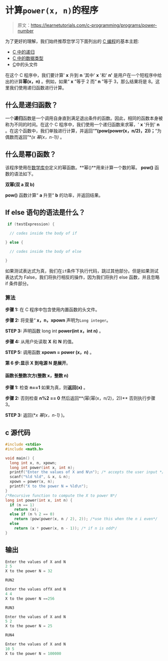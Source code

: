 # 计算`power(x, n)`的程序

> 原文：<https://learnetutorials.com/c-programming/programs/power-number>

为了更好的理解，我们始终推荐您学习下面列出的 [C 编程](../ "C programming")的基本主题:

*   [C 中的递归](../../c-programming/recursion-tutorials)
*   [C 中的数据类型](../../c-programming/data-types-modifiers)
*   [C](../../c-programming/header-files)中的头文件

在这个 C 程序中，我们要计算' **x** 升到 **n** '其中' **x** '和' **n'** 是用户在一个短程序中给出的计算**幂(x，n)** 。例如，如果“ **x** ”等于 2 而“ **n** ”等于 3，那么结果将是 8。这里我们使用递归函数进行计算。

## 什么是递归函数？

一个**递归**函数是一个调用自身直到满足退出条件的函数。因此，相同的函数本身被称为不同的时间。在这个 C 程序中，我们使用一个递归函数来求幂，' **x** '升到' **n** 。在这个函数中，我们单独进行计算，并返回“**”(pow(power(x，n/2)，2))；**“为偶数而返回”**(x *幂(x，n-1))** 。

## 什么是幂()函数？

该程序使用在[数学库中](https://en.wikipedia.org/wiki/Math_library)定义的幂函数。**幂()**用来计算一个数的幂。 **pow()** 函数的语法如下。

**双幂(双 a 双 b)**

**pow()** 函数计算“ **a** 升至“ **b** 的功率，并返回结果。

## If else 语句的语法是什么？

```c
 if (testExpression) {

  // codes inside the body of if

} else {

  // codes inside the body of else

} 

```

如果测试表达式为真，我们在`if`条件下执行代码，跳过其他部分。但是如果测试表达式为 False，我们将执行相反的操作，因为我们将执行 else 函数，并且忽略 if 条件部分。

### 算法

**步骤 1:** 在 C 程序中包含使用内置函数的头文件。

**步骤 2:** 将变量“ **x，n，xpown** 声明为`Long integer`。

**STEP 3:** 声明函数 long int **power(int x，int n)** 。

**步骤 4:** 从用户处读取 **X** 和 **N** 的值。

**STEP 5:** 调用函数 **xpown = power (x，n)** 。

**第 6 步:**显示 **X** 到电源 **N** 是**展开**。

#### **函数长整数次方(整数 x，整数 n)**

**步骤 1:** 检查 **n==1** 如果为真，则**返回(x)** 。

**步骤 2:** 否则检查 **n%2 == 0** 然后返回**(幂(幂(x，n/2)，2))** 否则执行步骤 3。

**STEP 3:** 返回(**x *幂(x，n-1)** )。

## c 源代码

```c
#include <stdio>
#include <math.h>

void main() {
  long int x, n, xpown;
  long int power(int x, int n);
  printf("Enter the values of X and N\n"); /* accepts the user input */
  scanf("%ld %ld", & x, & n);
  xpown = power(x, n);
  printf("X to the power N = %ld\n");
}
/*Recursive function to compute the X to power N*/
long int power(int x, int n) {
  if (n == 1)
    return (x);
  else if (n % 2 == 0)
    return (pow(power(x, n / 2), 2)); /*use this when the n i even*/
  else
    return (x * power(x, n - 1)); /* if n is odd*/
}

```

## 输出

```c
Enter the values of X and N
2 5
X to the power N = 32

RUN2

Enter the values offX and N
4 4
X to the power N ==256

RUN3

Enter the values of X and N
5 2
X to the power N = 25

RUN4

Enter the values of X and N
10 5
X to the power N = 100000
```